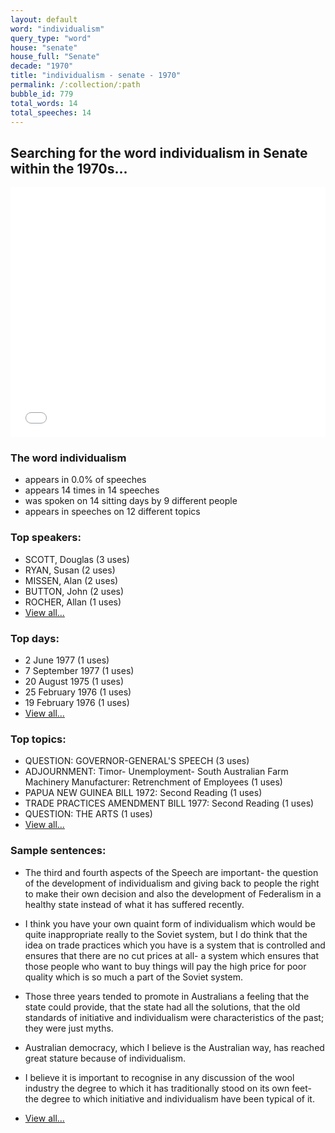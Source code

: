 ```yaml
---
layout: default
word: "individualism"
query_type: "word"
house: "senate"
house_full: "Senate"
decade: "1970"
title: "individualism - senate - 1970"
permalink: /:collection/:path
bubble_id: 779
total_words: 14
total_speeches: 14
---
```



## Searching for the word **individualism** in Senate within the 1970s...

<iframe width="100%" height="400" frameborder="0" scrolling="no" src="//plot.ly/~wragge/779.embed"></iframe>

### The word **individualism**

* appears in 0.0% of speeches
* appears 14 times in 14 speeches
* was spoken on 14 sitting days by 9 different people
* appears in speeches on 12 different topics

### Top speakers:

* SCOTT, Douglas (3 uses)
* RYAN, Susan (2 uses)
* MISSEN, Alan (2 uses)
* BUTTON, John (2 uses)
* ROCHER, Allan (1 uses)
* [View all...](speakers/)


### Top days:

* 2 June 1977 (1 uses)
* 7 September 1977 (1 uses)
* 20 August 1975 (1 uses)
* 25 February 1976 (1 uses)
* 19 February 1976 (1 uses)
* [View all...](days/)


### Top topics:

* QUESTION: GOVERNOR-GENERAL'S SPEECH (3 uses)
* ADJOURNMENT: Timor- Unemployment- South Australian Farm Machinery Manufacturer: Retrenchment of Employees (1 uses)
* PAPUA NEW GUINEA BILL 1972: Second Reading (1 uses)
* TRADE PRACTICES AMENDMENT BILL 1977: Second Reading (1 uses)
* QUESTION: THE ARTS (1 uses)
* [View all...](topics/)


### Sample sentences:

* The third and fourth aspects of the Speech are important- the question of the development of <span class="highlight">individualism</span> and giving back to people the right to make their own decision and also the development of Federalism in a healthy state instead of what it has suffered recently.

* I think you have your own quaint form of <span class="highlight">individualism</span> which would be quite inappropriate really to the Soviet system, but I do think that the idea on trade practices which you have is a system that is controlled and ensures that there are no cut prices at all- a system which ensures that those people who want to buy things will pay the high price for poor quality which is so much a part of the Soviet system.

* Those three years tended to promote in Australians a feeling that the state could provide, that the state had all the solutions, that the old standards of initiative and <span class="highlight">individualism</span> were characteristics of the past; they were just myths.

* Australian democracy, which I believe is the Australian way, has reached great stature because of <span class="highlight">individualism</span>.

* I believe it is important to recognise in any discussion of the wool industry the degree to which it has traditionally stood on its own feet- the degree to which initiative and <span class="highlight">individualism</span> have been typical of it.

* [View all...](contexts/)
